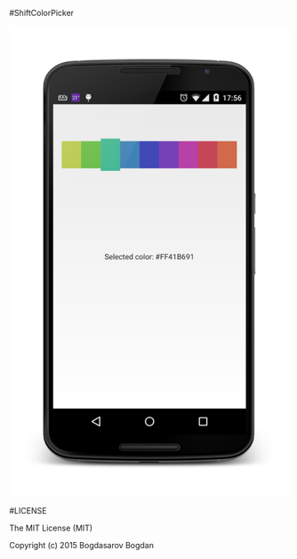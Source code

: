 #ShiftColorPicker

![Alt text](/screenshot.png?raw=true)

#LICENSE

The MIT License (MIT)

Copyright (c) 2015 Bogdasarov Bogdan
